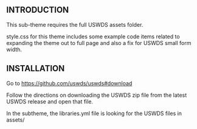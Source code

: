 
INTRODUCTION
------------

This sub-theme requires the full USWDS assets folder.

style.css for this theme includes some example code items related to expanding the theme out to full page and also a fix for USWDS small form width.

INSTALLATION
------------

Go to https://github.com/uswds/uswds#download

Follow the directions on downloading the USWDS zip file from the latest USWDS release and open that file.

In the subtheme, the libraries.yml file is looking for the USWDS files in assets/